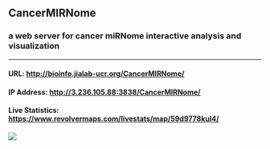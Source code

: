 ## CancerMIRNome
### a web server for cancer miRNome interactive analysis and visualization
---

#### URL: http://bioinfo.jialab-ucr.org/CancerMIRNome/

#### IP Address: http://3.236.105.88:3838/CancerMIRNome/

#### Live Statistics: https://www.revolvermaps.com/livestats/map/59d9778kul4/

![](https://github.com/rli012/CancerMIRNome/blob/master/www/img/CancerMIRNome_page.jpg)

